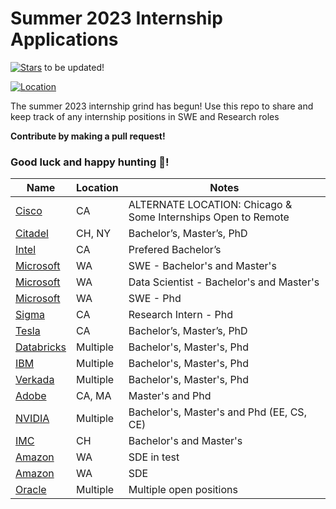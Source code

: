 # Summer 2023 Internship Applications


[![Stars](https://img.shields.io/github/stars/hb0313/Summer2023-Intern?style=social)](https://github.com/hb0313/Summer2023-Intern/stargazers) to be updated!


[![Location](https://img.shields.io/badge/location-US-success)](https://www.google.com/maps/place/United+States/data=!4m2!3m1!1s0x54eab584e432360b:0x1c3bb99243deb742?sa=X&ved=2ahUKEwipmabUlu36AhW-F1kFHUqgDCIQ8gF6BAgJEAE)


The summer 2023 internship grind has begun! Use this repo to share and keep track of any internship positions in SWE and Research roles


**Contribute by making a pull request!**  


### Good luck and happy hunting :tada:!

| Name  |  Location |  Notes |
|---|---|-------------|
|[Cisco](https://jobs.cisco.com/jobs/ProjectDetail/Full-Stack-Software-Engineer-Intern-Summer-2023-Meraki/1368018) | CA | ALTERNATE LOCATION: Chicago & Some Internships Open to Remote |
|[Citadel](https://www.citadelsecurities.com/careers/details/software-engineer-intern-us/) | CH, NY | Bachelor’s, Master’s, PhD |
|[Intel](https://jobs.intel.com/job/santa-clara/microsoft-partnerships-engineer-intern/41147/37905519360) | CA | Prefered Bachelor’s |
|[Microsoft](https://careers.microsoft.com/students/us/en/job/1388845/Software-Engineering-Intern-Opportunities-for-University-Students-United-States) | WA | SWE - Bachelor's and Master's |
|[Microsoft](https://careers.microsoft.com/students/us/en/job/1371270/Data-Applied-Sciences-Intern-Opportunities-for-University-Students) | WA | Data Scientist - Bachelor's and Master's |
|[Microsoft](https://careers.microsoft.com/students/us/en/job/1370686/Software-Engineering-PhD-Intern-Opportunities) | WA | SWE - Phd |
|[Sigma](https://boards.greenhouse.io/sigmacomputing/jobs/4353710003) | CA | Research Intern - Phd |
|[Tesla](https://www.tesla.com/careers/search/job/software-engineering-internship-summer-2023-153316) | CA | Bachelor’s, Master’s, PhD |
|[Databricks](https://www.databricks.com/company/careers/open-positions?department=universityrecruiting&location=all) | Multiple | Bachelor's, Master's, Phd |
|[IBM](https://www.ibm.com/employment/#jobs?%23jobs=&job-search=Internship%2520summer) | Multiple | Bachelor's, Master's, Phd |
|[Verkada](https://jobs.lever.co/verkada?department=Engineering&commitment=Intern) | Multiple | Bachelor's, Master's, Phd |
|[Adobe](https://careers.adobe.com/us/en/job/ADOBUSR131664EXTERNALENUS/2023-Intern-Software-Engineer-Machine-Learning) | CA, MA | Master's and Phd |
|[NVIDIA](https://nvidia.wd5.myworkdayjobs.com/en-US/UniversityJobs/job/US-CA-Santa-Clara/CPU-Verification-Engineer---New-College-Grad_JR1962993-1) | Multiple | Bachelor's, Master's and Phd (EE, CS, CE) |
|[IMC](https://careers.imc.com/us/en/job/REQ-01961/Software-Engineer-Intern-Summer-2023) | CH | Bachelor's and Master's |
|[Amazon](https://www.amazon.jobs/en/jobs/2220337/software-development-engineer-in-test-internship-2023-us) | WA | SDE in test |
|[Amazon](https://www.amazon.jobs/en/jobs/2110678/software-development-engineer-internship-2023-us) | WA | SDE |
|[Oracle](https://eeho.fa.us2.oraclecloud.com/hcmUI/CandidateExperience/en/sites/CX_1/requisitions?keyword=internship&location=United+States&locationId=300000000149325&locationLevel=country) | Multiple | Multiple open positions |




